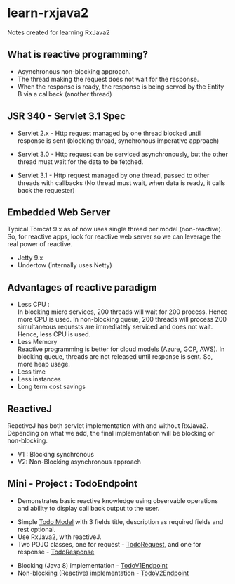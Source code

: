 # learn-rxjava2
Notes created for learning RxJava2

## What is reactive programming?
* Asynchronous non-blocking approach.
* The thread making the request does not wait for the response.
* When the response is ready, the response is being served by the Entity B
via a callback (another thread)

## JSR 340 - Servlet 3.1 Spec
- Servlet 2.x - Http request managed by one thread blocked until response is sent
(blocking thread, synchronous imperative approach)

- Servlet 3.0 - Http request can be serviced asynchronously, but the other thread
must wait for the data to be fetched.

- Servlet 3.1 - Http request managed by one thread, passed to other threads with
callbacks (No thread must wait, when data is ready, it calls back the requester)

## Embedded Web Server

Typical Tomcat 9.x as of now uses single thread per model (non-reactive). So, for reactive apps,
look for reactive web server so we can leverage the real power of reactive.

- Jetty 9.x
- Undertow (internally uses Netty)


## Advantages of reactive paradigm

- Less CPU : <br>
In blocking micro services, 200 threads will wait for 200 process. Hence more CPU is used.
In non-blocking queue, 200 threads will process 200 simultaneous requests are immediately serviced
and does not wait. Hence, less CPU is used.
- Less Memory <br/>
Reactive programming is better for cloud models (Azure, GCP, AWS).
In blocking queue, threads are not released until response is sent. So, more heap usage.
- Less time
- Less instances
- Long term cost savings

## ReactiveJ

ReactiveJ has both servlet implementation with and without RxJava2. Depending on what we add,
the final implementation will be blocking or non-blocking.

* V1 : Blocking synchronous 
* V2: Non-Blocking asynchronous approach


## Mini - Project : TodoEndpoint

* Demonstrates basic reactive knowledge using observable operations 
and ability to display call back output to the user.

- Simple [Todo Model](reactive-example/src/main/java/com/cvidhyac/reactive/entities/Todo.java) with 
3 fields title, description as required fields and rest optional.
- Use RxJava2, with reactiveJ.
- Two POJO classes, one for request - [TodoRequest](reactive-example/src/main/java/com/cvidhyac/reactive/entities/TodoRequest.java), 
and one for response - [TodoResponse](reactive-example/src/main/java/com/cvidhyac/reactive/entities/TodoResponse.java)

* Blocking (Java 8) implementation - [TodoV1Endpoint](reactive-example/src/main/java/com/cvidhyac/reactive/TodoV1Endpoints.java)
* Non-blocking (Reactive) implementation - [TodoV2Endpoint](reactive-example/src/main/java/com/cvidhyac/reactive/TodoV2Endpoints.java)




